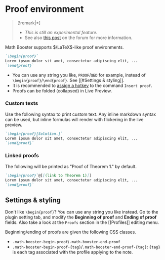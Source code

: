 # Proof environment

> [!remark|*]
> - _This is still an experimental feature._
> - See also [this post](https://forum.obsidian.md/t/new-plugin-math-booster-take-mathematical-notes-just-as-in-latex/65089/3?u=ush) on the forum for more information.

Math Booster supports $\LaTeX$-like proof environments.

```markdown
`\begin{proof}`
Lorem ipsum dolor sit amet, consectetur adipiscing elit, ...
`\end{proof}`
```

- You can use any string you like, `PROOF`/`QED` for example, instead of `\begin{proof}`/`\end{proof}`. See [[#Settings & styling]].
- It is recommended to [assign a hotkey](https://help.obsidian.md/Customization/Custom+hotkeys) to the command `Insert proof`.
- Proofs can be folded (collapsed) in Live Preview.

### Custom texts

Use the following syntax to print custom text. 
Any inline markdown syntax can be used, but inline formulas will render with flickering in the live preview.

```markdown
`\begin{proof}[Solution.]`
Lorem ipsum dolor sit amet, consectetur adipiscing elit, ...
`\end{proof}`
```

### Linked proofs

The following will be printed as "Proof of Theorem 1." by default.

```markdown
`\begin{proof}`@[[(link to Theorem 1)]]
Lorem ipsum dolor sit amet, consectetur adipiscing elit, ...
`\end{proof}`
```

## Settings & styling

Don't like `\begin{proof}`? You can use any string you like instead. Go to the plugin setting tab, and modify the **Beginning of proof** and **Ending of proof** fields. Also take a look at the `Proofs` section in the [[Profiles]] editing menu.

Beginning/ending of proofs are given the following CSS classes.

- `.math-booster-begin-proof`/`.math-booster-end-proof`
- `.math-booster-begin-proof-{tag}`/`.math-booster-end-proof-{tag}`: `{tag}` is each tag associated with the profile applying to the note.